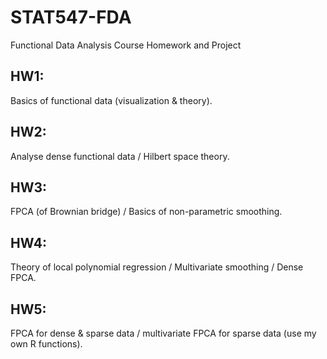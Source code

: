 # STAT547-FDA
Functional Data Analysis Course Homework and Project

## HW1:
Basics of functional data (visualization & theory).

## HW2:
Analyse dense functional data / Hilbert space theory.

## HW3:
FPCA (of Brownian bridge) / Basics of non-parametric smoothing.

## HW4:
Theory of local polynomial regression / Multivariate smoothing / Dense FPCA.

## HW5:
FPCA for dense & sparse data / multivariate FPCA for sparse data (use my own R functions).
